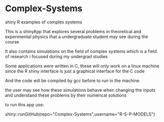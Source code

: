 # Complex-Systems
shiny R examples of complex systems

This is a shinyApp that explores several problems in theoretical and experimental physics that a undergraduate student may see during the course

It also contains simulations on the field of complex systems which is a field of research i focused during my undergrad studies

Some applications were written in C, these will only work on a linux machine since the R shiny interface is just a graphical interface for the C code

And the code will be compiled by gcc before to run in the machine

the user may see how these simulations behave when changing the inputs and understand these problems by their numerical solutions

to run this app use:

shiny::runGitHub(repo="Complex-Systems",username="R-S-P-MODELS")
